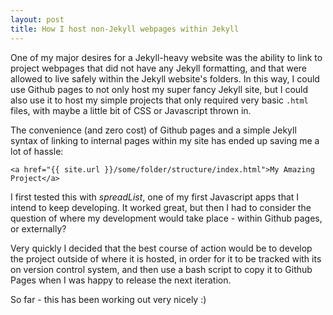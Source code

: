 ```yaml
---
layout: post
title: How I host non-Jekyll webpages within Jekyll
---
```


One of my major desires for a Jekyll-heavy website was the ability to link to
project webpages that did not have any Jekyll formatting, and that were allowed
to live safely within the Jekyll website's folders. In this way, I could use
Github pages to not only host my super fancy Jekyll site, but I could also use
it to host my simple projects that only required very basic `.html` files, with
maybe a little bit of CSS or Javascript thrown in.

The convenience (and zero cost) of Github pages and a simple Jekyll syntax of
linking to internal pages within my site has ended up saving me a lot of
hassle:

```
<a href="{{ site.url }}/some/folder/structure/index.html">My Amazing Project</a>
```

I first tested this with *spreadList*, one of my first Javascript apps that
I intend to keep developing. It worked great, but then I had to consider the
question of where my development would take place - within Github pages, or
externally?

Very quickly I decided that the best course of action would be to develop the
project outside of where it is hosted, in order for it to be tracked with its
on version control system, and then use a bash script to copy it to Github
Pages when I was happy to release the next iteration.

So far - this has been working out very nicely :)
